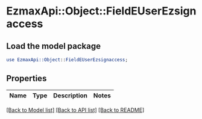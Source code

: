 # EzmaxApi::Object::FieldEUserEzsignaccess

## Load the model package
```perl
use EzmaxApi::Object::FieldEUserEzsignaccess;
```

## Properties
Name | Type | Description | Notes
------------ | ------------- | ------------- | -------------

[[Back to Model list]](../README.md#documentation-for-models) [[Back to API list]](../README.md#documentation-for-api-endpoints) [[Back to README]](../README.md)


